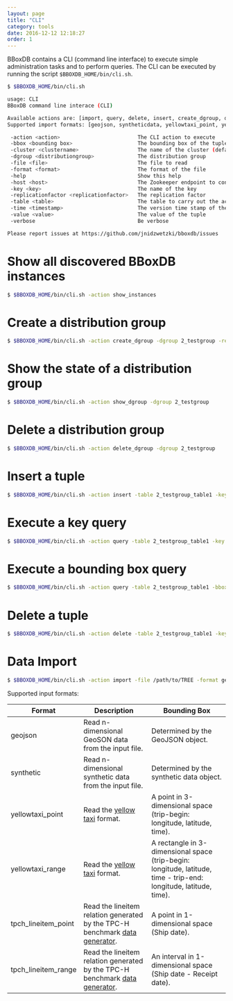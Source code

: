 ```yaml
---
layout: page
title: "CLI"
category: tools
date: 2016-12-12 12:18:27
order: 1
---
```


BBoxDB contains a CLI (command line interface) to execute simple administration tasks and to perform queries. The CLI can be executed by running the script ```$BBOXDB_HOME/bin/cli.sh```.

```bash
$ $BBOXDB_HOME/bin/cli.sh

usage: CLI
BBoxDB command line interace (CLI)

Available actions are: [import, query, delete, insert, create_dgroup, delete_dgroup, show_dgroup, show_instances]
Supported import formats: [geojson, syntheticdata, yellowtaxi_point, yellowtaxi_range, tpch_lineitem_point, tpch_lineitem_range]

 -action <action>                         The CLI action to execute
 -bbox <bounding box>                     The bounding box of the tuple
 -cluster <clustername>                   The name of the cluster (default: mycluster)
 -dgroup <distributiongroup>              The distribution group
 -file <file>                             The file to read
 -format <format>                         The format of the file
 -help                                    Show this help
 -host <host>                             The Zookeeper endpoint to connect to (default: 127.0.0.1:2181)
 -key <key>                               The name of the key
 -replicationfactor <replicationfactor>   The replication factor
 -table <table>                           The table to carry out the action
 -time <timestamp>                        The version time stamp of the tuple
 -value <value>                           The value of the tuple
 -verbose                                 Be verbose

Please report issues at https://github.com/jnidzwetzki/bboxdb/issues
```

# Show all discovered BBoxDB instances
```bash
$ $BBOXDB_HOME/bin/cli.sh -action show_instances
```

# Create a distribution group
```bash
$ $BBOXDB_HOME/bin/cli.sh -action create_dgroup -dgroup 2_testgroup -replicationfactor 2
```

# Show the state of a distribution group
```bash
$ $BBOXDB_HOME/bin/cli.sh -action show_dgroup -dgroup 2_testgroup
```

# Delete a distribution group
```bash
$ $BBOXDB_HOME/bin/cli.sh -action delete_dgroup -dgroup 2_testgroup
```

# Insert a tuple
```bash
$ $BBOXDB_HOME/bin/cli.sh -action insert -table 2_testgroup_table1 -key key1 -bbox 1:2:1:2 -value mydata
```

# Execute a key query
```bash
$ $BBOXDB_HOME/bin/cli.sh -action query -table 2_testgroup_table1 -key key1
```

# Execute a bounding box query
```bash
$ $BBOXDB_HOME/bin/cli.sh -action query -table 2_testgroup_table1 -bbox 1:4:1:4
```

# Delete a tuple
```bash
$ $BBOXDB_HOME/bin/cli.sh -action delete -table 2_testgroup_table1 -key key1
```

# Data Import
```bash
$ $BBOXDB_HOME/bin/cli.sh -action import -file /path/to/TREE -format geojson -table 2_testgroup2_tree
```

Supported input formats:

|        Format       |                    Description                     |          Bounding Box              |
|---------------------|----------------------------------------------------|------------------------------------|
|      geojson        | Read n-dimensional GeoSON data from the input file. | Determined by the GeoJSON object.   |
|       synthetic     | Read n-dimensional synthetic data from the input file. | Determined by the synthetic data object.   |
| yellowtaxi_point    | Read the [yellow taxi](http://www.nyc.gov/html/tlc/html/about/trip_record_data.shtml) format. | A point in 3-dimensional space (trip-begin: longitude, latitude, time). |
| yellowtaxi_range    | Read the [yellow taxi](http://www.nyc.gov/html/tlc/html/about/trip_record_data.shtml) format. | A rectangle in 3-dimensional space (trip-begin: longitude, latitude, time - trip-end: longitude, latitude, time). |
| tpch_lineitem_point | Read the lineitem relation generated by the TPC-H benchmark [data generator](https://github.com/electrum/tpch-dbgen). | A point in 1-dimensional space (Ship date). |
| tpch_lineitem_range | Read the lineitem relation generated by the TPC-H benchmark [data generator](https://github.com/electrum/tpch-dbgen). | An interval in 1-dimensional space (Ship date - Receipt date). |


